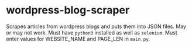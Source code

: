 # wordpress-blog-scraper
Scrapes articles from wordpress blogs and puts them into JSON files. May or may not work. Must have `python3` installed as well as `selenium`. Must enter values for WEBSITE_NAME and PAGE_LEN in `main.py`.
